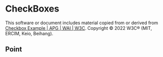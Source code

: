 # CheckBoxes
This software or document includes material copied from or derived from [Checkbox Example | APG | WAI | W3C](https://www.w3.org/WAI/ARIA/apg/example-index/checkbox/checkbox.html). Copyright © 2022 W3C® (MIT, ERCIM, Keio, Beihang).

## Point


